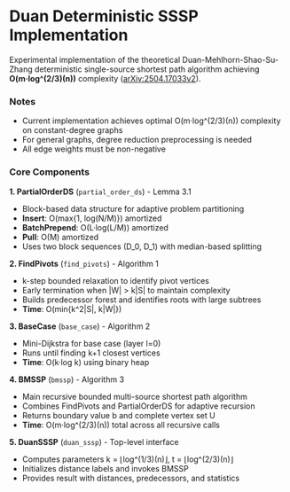 # Duan Deterministic SSSP Implementation

Experimental implementation of the theoretical Duan-Mehlhorn-Shao-Su-Zhang deterministic single-source shortest path algorithm achieving **O(m·log^(2/3)(n))** complexity ([arXiv:2504.17033v2](https://arxiv.org/abs/2504.17033)).

### Notes
- Current implementation achieves optimal O(m·log^(2/3)(n)) complexity on constant-degree graphs
- For general graphs, degree reduction preprocessing is needed
- All edge weights must be non-negative

### Core Components

**1. PartialOrderDS** (`partial_order_ds`) - Lemma 3.1
- Block-based data structure for adaptive problem partitioning
- **Insert**: O(max{1, log(N/M)}) amortized
- **BatchPrepend**: O(L·log(L/M)) amortized
- **Pull**: O(M) amortized
- Uses two block sequences (D_0, D_1) with median-based splitting

**2. FindPivots** (`find_pivots`) - Algorithm 1
- k-step bounded relaxation to identify pivot vertices
- Early termination when |W| > k|S| to maintain complexity
- Builds predecessor forest and identifies roots with large subtrees
- **Time**: O(min{k^2|S|, k|W|})

**3. BaseCase** (`base_case`) - Algorithm 2
- Mini-Dijkstra for base case (layer l=0)
- Runs until finding k+1 closest vertices
- **Time**: O(k·log k) using binary heap

**4. BMSSP** (`bmssp`) - Algorithm 3
- Main recursive bounded multi-source shortest path algorithm
- Combines FindPivots and PartialOrderDS for adaptive recursion
- Returns boundary value b and complete vertex set U
- **Time**: O(m·log^(2/3)(n)) total across all recursive calls

**5. DuanSSSP** (`duan_sssp`) - Top-level interface
- Computes parameters k = ⌊log^(1/3)(n)⌋, t = ⌊log^(2/3)(n)⌋
- Initializes distance labels and invokes BMSSP
- Provides result with distances, predecessors, and statistics
